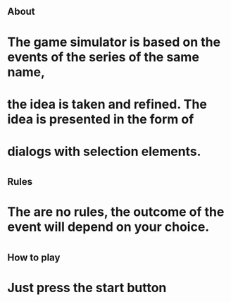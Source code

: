 
## About
#
# The game simulator is based on the events of the series of the same name,
# the idea is taken and refined. The idea is presented in the form of 
# dialogs with selection elements.
#
## Rules
#
# The are no rules, the outcome of the event will depend on your choice.
#
## How to play
#
# Just press the start button